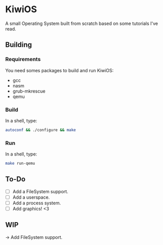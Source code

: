 # KiwiOS
A small Operating System built from scratch based on some tutorials I've read.

## Building

### Requirements
You need somes packages to build and run KiwiOS:

- gcc
- nasm
- grub-mkrescue
- qemu

### Build
In a shell, type:

```sh
autoconf && ./configure && make
```

### Run
In a shell, type:

```sh
make run-qemu
```

## To-Do

- [ ] Add a FileSystem support.
- [ ] Add a userspace.
- [ ] Add a process system.
- [ ] Add graphics! <3

## WIP

-> Add FileSystem support.

